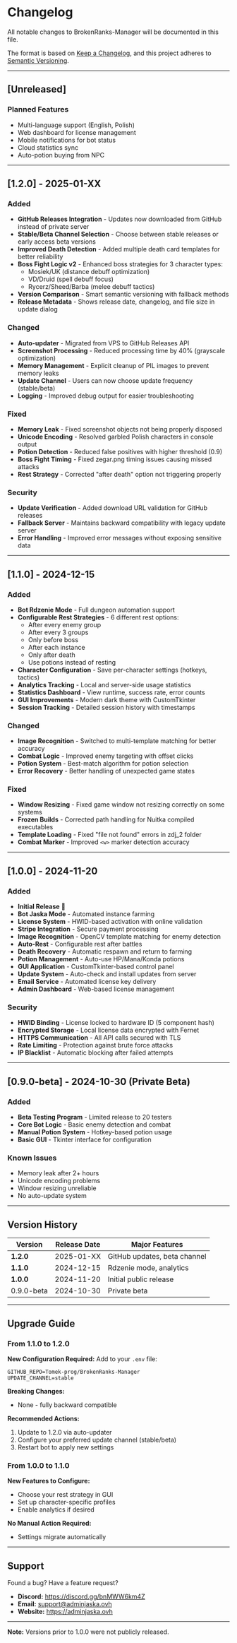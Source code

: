 # Changelog

All notable changes to BrokenRanks-Manager will be documented in this file.

The format is based on [Keep a Changelog](https://keepachangelog.com/en/1.0.0/),
and this project adheres to [Semantic Versioning](https://semver.org/spec/v2.0.0.html).

---

## [Unreleased]

### Planned Features
- Multi-language support (English, Polish)
- Web dashboard for license management
- Mobile notifications for bot status
- Cloud statistics sync
- Auto-potion buying from NPC

---

## [1.2.0] - 2025-01-XX

### Added
- **GitHub Releases Integration** - Updates now downloaded from GitHub instead of private server
- **Stable/Beta Channel Selection** - Choose between stable releases or early access beta versions
- **Improved Death Detection** - Added multiple death card templates for better reliability
- **Boss Fight Logic v2** - Enhanced boss strategies for 3 character types:
  - Mosiek/UK (distance debuff optimization)
  - VD/Druid (spell debuff focus)
  - Rycerz/Sheed/Barba (melee debuff tactics)
- **Version Comparison** - Smart semantic versioning with fallback methods
- **Release Metadata** - Shows release date, changelog, and file size in update dialog

### Changed
- **Auto-updater** - Migrated from VPS to GitHub Releases API
- **Screenshot Processing** - Reduced processing time by 40% (grayscale optimization)
- **Memory Management** - Explicit cleanup of PIL images to prevent memory leaks
- **Update Channel** - Users can now choose update frequency (stable/beta)
- **Logging** - Improved debug output for easier troubleshooting

### Fixed
- **Memory Leak** - Fixed screenshot objects not being properly disposed
- **Unicode Encoding** - Resolved garbled Polish characters in console output
- **Potion Detection** - Reduced false positives with higher threshold (0.9)
- **Boss Fight Timing** - Fixed zegar.png timing issues causing missed attacks
- **Rest Strategy** - Corrected "after death" option not triggering properly

### Security
- **Update Verification** - Added download URL validation for GitHub releases
- **Fallback Server** - Maintains backward compatibility with legacy update server
- **Error Handling** - Improved error messages without exposing sensitive data

---

## [1.1.0] - 2024-12-15

### Added
- **Bot Rdzenie Mode** - Full dungeon automation support
- **Configurable Rest Strategies** - 6 different rest options:
  - After every enemy group
  - After every 3 groups
  - Only before boss
  - After each instance
  - Only after death
  - Use potions instead of resting
- **Character Configuration** - Save per-character settings (hotkeys, tactics)
- **Analytics Tracking** - Local and server-side usage statistics
- **Statistics Dashboard** - View runtime, success rate, error counts
- **GUI Improvements** - Modern dark theme with CustomTkinter
- **Session Tracking** - Detailed session history with timestamps

### Changed
- **Image Recognition** - Switched to multi-template matching for better accuracy
- **Combat Logic** - Improved enemy targeting with offset clicks
- **Potion System** - Best-match algorithm for potion selection
- **Error Recovery** - Better handling of unexpected game states

### Fixed
- **Window Resizing** - Fixed game window not resizing correctly on some systems
- **Frozen Builds** - Corrected path handling for Nuitka compiled executables
- **Template Loading** - Fixed "file not found" errors in zdj_2 folder
- **Combat Marker** - Improved `<w>` marker detection accuracy

---

## [1.0.0] - 2024-11-20

### Added
- **Initial Release** 🎉
- **Bot Jaska Mode** - Automated instance farming
- **License System** - HWID-based activation with online validation
- **Stripe Integration** - Secure payment processing
- **Image Recognition** - OpenCV template matching for enemy detection
- **Auto-Rest** - Configurable rest after battles
- **Death Recovery** - Automatic respawn and return to farming
- **Potion Management** - Auto-use HP/Mana/Konda potions
- **GUI Application** - CustomTkinter-based control panel
- **Update System** - Auto-check and install updates from server
- **Email Service** - Automated license key delivery
- **Admin Dashboard** - Web-based license management

### Security
- **HWID Binding** - License locked to hardware ID (5 component hash)
- **Encrypted Storage** - Local license data encrypted with Fernet
- **HTTPS Communication** - All API calls secured with TLS
- **Rate Limiting** - Protection against brute force attacks
- **IP Blacklist** - Automatic blocking after failed attempts

---

## [0.9.0-beta] - 2024-10-30 (Private Beta)

### Added
- **Beta Testing Program** - Limited release to 20 testers
- **Core Bot Logic** - Basic enemy detection and combat
- **Manual Potion System** - Hotkey-based potion usage
- **Basic GUI** - Tkinter interface for configuration

### Known Issues
- Memory leak after 2+ hours
- Unicode encoding problems
- Window resizing unreliable
- No auto-update system

---

## Version History

| Version | Release Date | Major Features |
|---------|--------------|----------------|
| **1.2.0** | 2025-01-XX | GitHub updates, beta channel |
| **1.1.0** | 2024-12-15 | Rdzenie mode, analytics |
| **1.0.0** | 2024-11-20 | Initial public release |
| 0.9.0-beta | 2024-10-30 | Private beta |

---

## Upgrade Guide

### From 1.1.0 to 1.2.0

**New Configuration Required:**
Add to your `.env` file:
```env
GITHUB_REPO=Tomek-prog/BrokenRanks-Manager
UPDATE_CHANNEL=stable
```

**Breaking Changes:**
- None - fully backward compatible

**Recommended Actions:**
1. Update to 1.2.0 via auto-updater
2. Configure your preferred update channel (stable/beta)
3. Restart bot to apply new settings

### From 1.0.0 to 1.1.0

**New Features to Configure:**
- Choose your rest strategy in GUI
- Set up character-specific profiles
- Enable analytics if desired

**No Manual Action Required:**
- Settings migrate automatically

---

## Support

Found a bug? Have a feature request?

- **Discord:** https://discord.gg/bnMWW6km4Z
- **Email:** support@adminjaska.ovh
- **Website:** https://adminjaska.ovh

---

**Note:** Versions prior to 1.0.0 were not publicly released.

